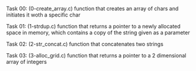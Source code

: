Task 00: (0-create_array.c)
function that creates an array of chars and initiates it woth a specific char

Task 01: (1-strdup.c)
function that returns a pointer to a newly allocated space in memory, which contains a copy of the string given as a parameter

Task 02: (2-str_concat.c)
function that concatenates two strings

Task 03: (3-alloc_grid.c)
function that returns a pointer to a 2 dimensional array of integers

